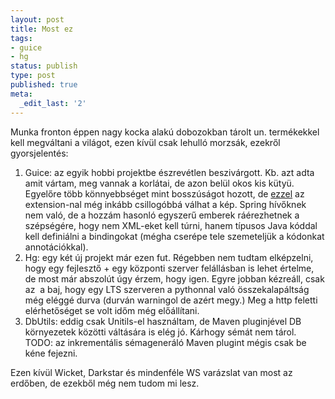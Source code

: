 ```yaml
---
layout: post
title: Most ez
tags:
- guice
- hg
status: publish
type: post
published: true
meta:
  _edit_last: '2'
---
```

Munka fronton éppen nagy kocka alakú dobozokban tárolt un. termékekkel kell megváltani a világot, ezen kívül csak lehulló morzsák, ezekről gyorsjelentés:

1. Guice: az egyik hobbi projektbe észrevétlen beszivárgott. Kb. azt adta amit vártam, meg vannak a korlátai, de azon belül okos kis kütyü. Egyelőre több könnyebbséget mint bosszúságot hozott, de <a href="http://code.google.com/p/google-guice/wiki/AssistedInject">ezzel</a> az extension-nal még inkább csillogóbbá válhat a kép. Spring hívőknek nem való, de a hozzám hasonló egyszerű emberek ráérezhetnek a szépségére, hogy nem XML-eket kell túrni, hanem típusos Java kóddal kell definiálni a bindingokat (mégha cserépe tele szemeteljük a kódonkat annotációkkal).
2. Hg: egy két új projekt már ezen fut. Régebben nem tudtam elképzelni, hogy egy fejlesztő + egy központi szerver felállásban is lehet értelme, de most már abszolút úgy érzem, hogy igen. Egyre jobban kézreáll, csak az  a baj, hogy egy LTS szerveren a pythonnal való összekalapáltság még eléggé durva (durván warningol de azért megy.) Meg a http feletti elérhetőséget se volt időm még előállítani.
3. DbUtils: eddig csak Unitils-el használtam, de Maven pluginjével DB környezetek közötti váltására is elég jó. Kárhogy sémát nem tárol. TODO: az inkrementális sémageneráló Maven plugint mégis csak be kéne fejezni.

Ezen kívül Wicket, Darkstar és mindenféle WS varázslat van most az erdőben, de ezekből még nem tudom mi lesz.
